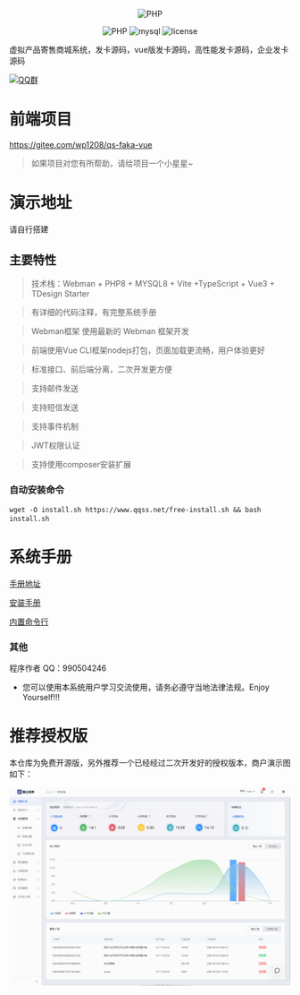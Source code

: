 
<p align="center">
  <img src="./public/logo.png" alt="PHP" width="100">
</p>
<p align="center">
  <img src="https://img.shields.io/badge/php-%3E%3D8.1-green.svg" alt="PHP">
  <img src="https://img.shields.io/badge/mysql-%3E%3D5.7-green.svg" alt="mysql">
  <img src="https://img.shields.io/badge/license-MIT-green.svg" alt="license">
</p>

虚拟产品寄售商城系统，发卡源码，vue版发卡源码，高性能发卡源码，企业发卡源码

<a target="_blank" href="https://qm.qq.com/cgi-bin/qm/qr?k=keJuTIHDO3yJAvECJ8gxjGvII5GdvxKa&jump_from=webapi&authKey=fj/1IiYxb+yFoE0RpELS/rd3xaAcaWrOJKDIPZDsKpWX/I7lm1305GzMm8bW9t6r"><img border="0" src="//pub.idqqimg.com/wpa/images/group.png" alt="QQ群" title="QQ群"></a>


# 前端项目

https://gitee.com/wp1208/qs-faka-vue


> 如果项目对您有所帮助，请给项目一个小星星~

# 演示地址

请自行搭建



## 主要特性

> 技术栈：Webman + PHP8 + MYSQL8 + Vite +TypeScript + Vue3 + TDesign Starter

> 有详细的代码注释，有完整系统手册

> Webman框架 使用最新的 Webman 框架开发

> 前端使用Vue CLI框架nodejs打包，页面加载更流畅，用户体验更好

> 标准接口、前后端分离，二次开发更方便

> 支持邮件发送

> 支持短信发送

> 支持事件机制

> JWT权限认证

> 支持使用composer安装扩展


### 自动安装命令

```
wget -O install.sh https://www.qqss.net/free-install.sh && bash install.sh
```

# 系统手册

[手册地址](https://gitee.com/wp1208/faka-qs/wikis/%E7%B3%BB%E7%BB%9F%E4%BB%8B%E7%BB%8D)

[安装手册](https://gitee.com/wp1208/faka-qs/wikis/%E8%AF%A6%E7%BB%86%E5%AE%89%E8%A3%85%E6%AD%A5%E9%AA%A4)

[内置命令行](https://gitee.com/wp1208/faka-qs/wikis/%E5%91%BD%E4%BB%A4%E8%A1%8C)



### 其他

程序作者 QQ：990504246


+ 您可以使用本系统用户学习交流使用，请务必遵守当地法律法规。Enjoy Yourself!!!

# 推荐授权版

本仓库为免费开源版，另外推荐一个已经经过二次开发好的授权版本，商户演示图如下：

<img src="./server/public/v5.png" alt="qqss" >